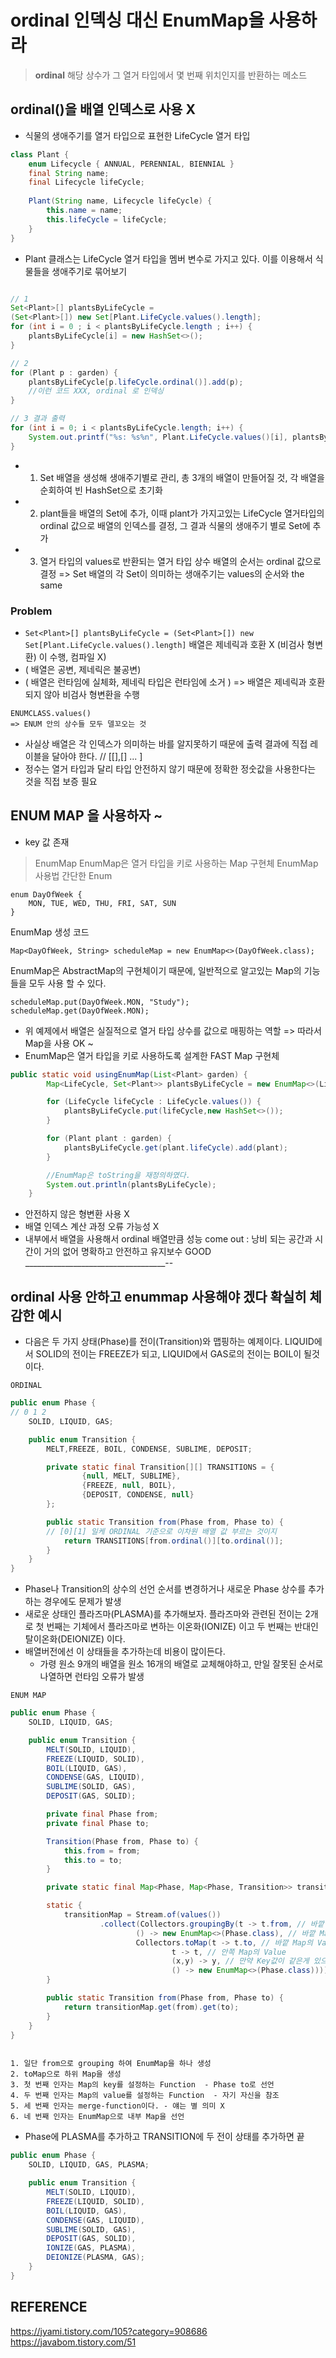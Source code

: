 # ordinal 인덱싱 대신 EnumMap을 사용하라

> **ordinal**
해당 상수가 그 열거 타입에서 몇 번째 위치인지를 반환하는 메소드

## ordinal()을 배열 인덱스로 사용  X
- 식물의 생애주기를 열거 타입으로 표현한 LifeCycle 열거 타입
```java
class Plant {
    enum Lifecycle { ANNUAL, PERENNIAL, BIENNIAL }
    final String name;
    final Lifecycle lifeCycle;
    
    Plant(String name, Lifecycle lifeCycle) {
        this.name = name;
        this.lifeCycle = lifeCycle;
    } 
}
```
- Plant 클래스는 LifeCycle 열거 타입을 멤버 변수로 가지고 있다. 이를 이용해서 식물들을 생애주기로 묶어보기 
```java

// 1
Set<Plant>[] plantsByLifeCycle = 
(Set<Plant>[]) new Set[Plant.LifeCycle.values().length];
for (int i = 0 ; i < plantsByLifeCycle.length ; i++) {
    plantsByLifeCycle[i] = new HashSet<>();
}

// 2 
for (Plant p : garden) {
    plantsByLifeCycle[p.lifeCycle.ordinal()].add(p); 
    //이런 코드 XXX, ordinal 로 인덱싱 
}

// 3 결과 출력
for (int i = 0; i < plantsByLifeCycle.length; i++) {
    System.out.printf("%s: %s%n", Plant.LifeCycle.values()[i], plantsByLifeCycle[i]);
}
```

- 1. Set 배열을 생성해 생애주기별로 관리,  총 3개의 배열이 만들어질 것,  각 배열을 순회하여 빈 HashSet으로 초기화
- 2. plant들을 배열의 Set에 추가, 이때 plant가 가지고있는 LifeCycle 열거타입의 ordinal 값으로 배열의 인덱스를 결정, 그 결과 식물의 생애주기 별로 Set에 추가
- 3. 열거 타입의 values로 반환되는 열거 타입 상수 배열의 순서는 ordinal 값으로 결정 => Set 배열의 각 Set이 의미하는 생애주기는 values의 순서와 the same

### **Problem**

- `Set<Plant>[] plantsByLifeCycle = (Set<Plant>[]) new Set[Plant.LifeCycle.values().length]`
배열은 제네릭과 호환 X (비검사 형변환) 이 수행, 컴파일 X)
- ( 배열은 공변, 제네릭은 불공변)
- ( 배열은 런타임에 실체화, 제네릭 타입은 런타임에 소거 )
=> 배열은 제네릭과 호환되지 않아 비검사 형변환을 수행
```
ENUMCLASS.values()
=> ENUM 안의 상수들 모두 델꼬오는 것 
```
- 사실상 배열은 각 인덱스가 의미하는 바를 알지못하기 때문에 출력 결과에 직접 레이블을 달아야 한다.
// [[],[] ... ] 
- 정수는 열거 타입과 달리 타입 안전하지 않기 때문에 정확한 정숫값을 사용한다는 것을 직접 보증 필요

## ENUM MAP 을 사용하자 ~ 
- key 값 존재 

> EnumMap
EnumMap은 열거 타입을 키로 사용하는 Map 구현체
EnumMap 사용법
간단한 Enum
```
enum DayOfWeek {
    MON, TUE, WED, THU, FRI, SAT, SUN
}
```
EnumMap 생성 코드
```
Map<DayOfWeek, String> scheduleMap = new EnumMap<>(DayOfWeek.class);
```
EnumMap은 AbstractMap의 구현체이기 때문에, 일반적으로 알고있는 Map의 기능들을 모두 사용 할 수 있다.
```
scheduleMap.put(DayOfWeek.MON, "Study");
scheduleMap.get(DayOfWeek.MON);
```

- 위 예제에서 배열은 실질적으로 열거 타입 상수를 값으로 매핑하는 역할 
=> 따라서 Map을 사용 OK ~ 
- EnumMap은 열거 타입을 키로 사용하도록 설계한 FAST Map 구현체

```java
public static void usingEnumMap(List<Plant> garden) {
        Map<LifeCycle, Set<Plant>> plantsByLifeCycle = new EnumMap<>(LifeCycle.class);

        for (LifeCycle lifeCycle : LifeCycle.values()) {
            plantsByLifeCycle.put(lifeCycle,new HashSet<>());
        }

        for (Plant plant : garden) {
            plantsByLifeCycle.get(plant.lifeCycle).add(plant);
        }

        //EnumMap은 toString을 재정의하였다.
        System.out.println(plantsByLifeCycle);
    }
```
- 안전하지 않은 형변환 사용 X
- 배열 인덱스 계산 과정 오류 가능성 X
- 내부에서 배열을 사용해서 ordinal 배열만큼 성능 come out : 낭비 되는 공간과 시간이 거의 없어 명확하고 안전하고 유지보수 GOOD
___________________________________--
## ordinal 사용 안하고 enummap 사용해야 겠다 확실히 체감한 예시 

- 다음은 두 가지 상태(Phase)를 전이(Transition)와 맵핑하는 예제이다. LIQUID에서 SOLID의 전이는 FREEZE가 되고, LIQUID에서 GAS로의 전이는 BOIL이 될것이다.

`ORDINAL` 

```java 
public enum Phase {
// 0 1 2
    SOLID, LIQUID, GAS;

    public enum Transition {
        MELT,FREEZE, BOIL, CONDENSE, SUBLIME, DEPOSIT;

        private static final Transition[][] TRANSITIONS = {
                {null, MELT, SUBLIME},
                {FREEZE, null, BOIL},
                {DEPOSIT, CONDENSE, null}
        };

        public static Transition from(Phase from, Phase to) {
        // [0][1] 일케 ORDINAL 기준으로 이차원 배열 값 부르는 것이지 
            return TRANSITIONS[from.ordinal()][to.ordinal()];
        }
    }
}
```
- Phase나 Transition의 상수의 선언 순서를 변경하거나 새로운 Phase 상수를 추가하는 경우에도 문제가 발생
- 새로운 상태인 플라즈마(PLASMA)를 추가해보자. 플라즈마와 관련된 전이는 2개로 첫 번째는 기체에서 플라즈마로 변하는 이온화(IONIZE) 이고 두 번째는 반대인 탈이온화(DEIONIZE) 이다.
- 배열버전에선 이 상태들을 추가하는데 비용이 많이든다. 
   - 가령 원소 9개의 배열을 원소 16개의 배열로 교체해야하고, 만일 잘못된 순서로 나열하면 런타임 오류가 발생

`ENUM MAP`
```java
public enum Phase {
    SOLID, LIQUID, GAS;

    public enum Transition {
        MELT(SOLID, LIQUID),
        FREEZE(LIQUID, SOLID),
        BOIL(LIQUID, GAS),
        CONDENSE(GAS, LIQUID),
        SUBLIME(SOLID, GAS),
        DEPOSIT(GAS, SOLID);

        private final Phase from;
        private final Phase to;

        Transition(Phase from, Phase to) {
            this.from = from;
            this.to = to;
        }

        private static final Map<Phase, Map<Phase, Transition>> transitionMap;

        static {
            transitionMap = Stream.of(values())
                    .collect(Collectors.groupingBy(t -> t.from, // 바깥 Map의 Key
                            () -> new EnumMap<>(Phase.class), // 바깥 Map의 구현체
                            Collectors.toMap(t -> t.to, // 바깥 Map의 Value(Map으로), 안쪽 Map의 Key
                                    t -> t, // 안쪽 Map의 Value
                                    (x,y) -> y, // 만약 Key값이 같은게 있으면 기존것을 사용할지 새로운 것을 사용할지
                                    () -> new EnumMap<>(Phase.class)))); // 안쪽 Map의 구현체
        }

        public static Transition from(Phase from, Phase to) {
            return transitionMap.get(from).get(to);
        }
    }
}
```

```

1. 일단 from으로 grouping 하여 EnumMap을 하나 생성
2. toMap으로 하위 Map을 생성
3. 첫 번째 인자는 Map의 key를 설정하는 Function  - Phase to로 선언
4. 두 번째 인자는 Map의 value를 설정하는 Function  - 자기 자신을 참조
5. 세 번째 인자는 merge-function이다. - 얘는 별 의미 X
6. 네 번째 인자는 EnumMap으로 내부 Map을 선언 

```

- Phase에 PLASMA를 추가하고 TRANSITION에 두 전이 상태를 추가하면 끝
```java
public enum Phase {
    SOLID, LIQUID, GAS, PLASMA;

    public enum Transition {
        MELT(SOLID, LIQUID),
        FREEZE(LIQUID, SOLID),
        BOIL(LIQUID, GAS),
        CONDENSE(GAS, LIQUID),
        SUBLIME(SOLID, GAS),
        DEPOSIT(GAS, SOLID),
        IONIZE(GAS, PLASMA),
        DEIONIZE(PLASMA, GAS);
    }
}
```

## REFERENCE 
https://jyami.tistory.com/105?category=908686
https://javabom.tistory.com/51